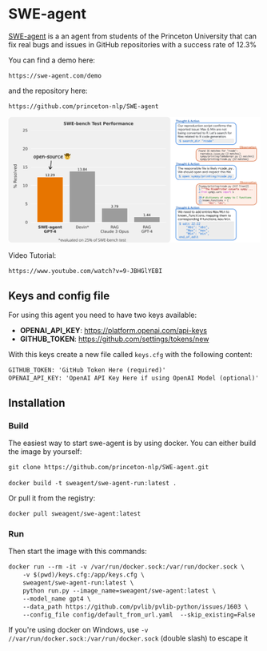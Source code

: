 # SWE-agent

[SWE-agent](https://swe-agent.com/) is a an agent from students of the Princeton University that can fix real bugs and issues in GitHub repositories with a success rate of 12.3%

You can find a demo here:

    https://swe-agent.com/demo

and the repository here:

    https://github.com/princeton-nlp/SWE-agent

![swe-agent](../media/swe-agent.png)

Video Tutorial:

    https://www.youtube.com/watch?v=9-JBHGlYEBI

## Keys and config file

For using this agent you need to have two keys available:

- **OPENAI_API_KEY**: https://platform.openai.com/api-keys
- **GITHUB_TOKEN**: https://github.com/settings/tokens/new

With this keys create a new file called `keys.cfg` with the following content:

    GITHUB_TOKEN: 'GitHub Token Here (required)'
    OPENAI_API_KEY: 'OpenAI API Key Here if using OpenAI Model (optional)'

## Installation

### Build

The easiest way to start swe-agent is by using docker.
You can either build the image by yourself:

    git clone https://github.com/princeton-nlp/SWE-agent.git

    docker build -t sweagent/swe-agent-run:latest .

Or pull it from the registry:

    docker pull sweagent/swe-agent:latest

### Run

Then start the image with this commands:

    docker run --rm -it -v /var/run/docker.sock:/var/run/docker.sock \
        -v $(pwd)/keys.cfg:/app/keys.cfg \
        sweagent/swe-agent-run:latest \
        python run.py --image_name=sweagent/swe-agent:latest \
        --model_name gpt4 \
        --data_path https://github.com/pvlib/pvlib-python/issues/1603 \
        --config_file config/default_from_url.yaml  --skip_existing=False

If you're using docker on Windows, use `-v //var/run/docker.sock:/var/run/docker.sock` (double slash) to escape it


